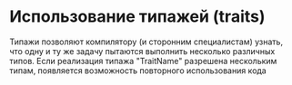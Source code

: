 # Использование типажей (traits)
Типажи позволяют компилятору (и сторонним специалистам) узнать, что одну и ту же задачу пытаются выполнить несколько различных типов.
Если реализация типажа "TraitName" разрешена нескольким типам, появляется возможность повторного использования кода